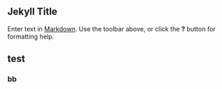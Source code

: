 ## Jekyll Title

Enter text in [Markdown](http://daringfireball.net/projects/markdown/). Use the toolbar above, or click the **?** button for formatting help.
##

## test

### bb


